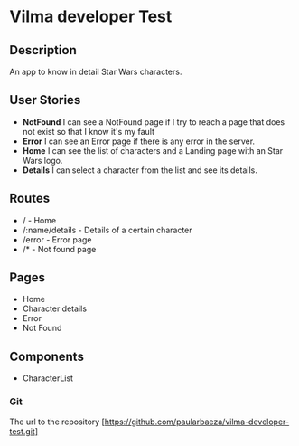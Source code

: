 # Vilma developer Test

## Description

An app to know in detail Star Wars characters.

## User Stories

- **NotFound** I can see a NotFound page if I try to reach a page that does not exist so that I know it's my fault
- **Error** I can see an Error page if there is any error in the server.
- **Home** I can see the list of characters and a Landing page with an Star Wars logo.
- **Details** I can select a character from the list and see its details.

## Routes

- / - Home
- /:name/details - Details of a certain character
- /error - Error page
- /* - Not found page

## Pages

- Home 
- Character details 
- Error 
- Not Found 

## Components

- CharacterList


### Git

The url to the repository
[https://github.com/paularbaeza/vilma-developer-test.git]
